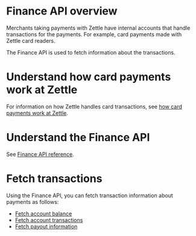Finance API overview
===
Merchants taking payments with Zettle have internal accounts that handle transactions for the payments. For example, card payments made with Zettle card readers.

The Finance API is used to fetch information about the transactions.

# Understand how card payments work at Zettle
For information on how Zettle handles card transactions, see [how card payments work at Zettle](concepts/how-card-payments-work-at-Zettle.md).  

# Understand the Finance API
See [Finance API reference](api-reference.md).

# Fetch transactions
Using the Finance API, you can fetch transaction information about payments as follows:

* [Fetch account balance](user-guides/fetch-account-balance.md)
* [Fetch account transactions](user-guides/fetch-account-transactions.md)
* [Fetch payout information](user-guides/fetch-payout-info.md)
